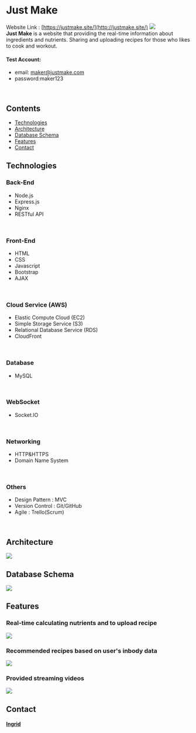 # Just Make
Website Link : [https://justmake.site/](http://justmake.site/)
[![](https://preludewebsite.s3-ap-northeast-1.amazonaws.com/Readme/%E8%9E%A2%E5%B9%95%E5%BF%AB%E7%85%A7+2021-01-09+%E4%B8%8B%E5%8D%8811.15.14.png)](https://preludewebsite.s3-ap-northeast-1.amazonaws.com/Readme/%E8%9E%A2%E5%B9%95%E5%BF%AB%E7%85%A7+2021-01-09+%E4%B8%8B%E5%8D%8811.15.14.png)
<br>
**Just Make** is a website that providing the real-time information about ingredients and nutrients. Sharing and uploading recipes for those who likes to cook and workout.
<br>
#### Test Account:
- email: maker@justmake.com
- password:maker123
<br>

## Contents
* [Technologies](#Technologies)
* [Architecture](#Architecture)
* [Database Schema](#Database-Schema)
* [Features](#Features)
* [Contact](#Contact)

## Technologies
### Back-End
- Node.js
- Express.js
- Nginx
- RESTful API
<br>

### Front-End
- HTML
- CSS
- Javascript
- Bootstrap
- AJAX
<br>

### Cloud Service (AWS)
- Elastic Compute Cloud (EC2)
- Simple Storage Service (S3)
- Relational Database Service (RDS)
- CloudFront
<br>

### Database
- MySQL
<br>

### WebSocket
- Socket.IO
<br>

### Networking
- HTTP&HTTPS
- Domain Name System
<br>

### Others
- Design Pattern : MVC
- Version Control : Git/GitHub
- Agile : Trello(Scrum)
<br>

## Architecture
[![](https://preludewebsite.s3-ap-northeast-1.amazonaws.com/Readme/Just+Make.png)](https://preludewebsite.s3-ap-northeast-1.amazonaws.com/Readme/Just+Make.png)
<br>

## Database Schema ##
[![](https://preludewebsite.s3-ap-northeast-1.amazonaws.com/Readme/%E8%9E%A2%E5%B9%95%E5%BF%AB%E7%85%A7+2021-01-11+%E4%B8%8A%E5%8D%8810.44.15.png)](https://preludewebsite.s3-ap-northeast-1.amazonaws.com/Readme/%E8%9E%A2%E5%B9%95%E5%BF%AB%E7%85%A7+2021-01-11+%E4%B8%8A%E5%8D%8810.44.15.png)
<br>

## Features
### Real-time calculating nutrients and to upload recipe
![](https://github.com/kuanyinchen/justmakePic/blob/master/ezgif.com-gif-maker.gif)
<br>

### Recommended recipes based on user's inbody data
![](https://github.com/kuanyinchen/justmakePic/blob/master/ezgif.com-gif-maker%20(1).gif)
<br>

### Provided streaming videos
![](https://github.com/kuanyinchen/justmakePic/blob/master/ezgif.com-gif-maker%20(2).gif)

## Contact
#### [Ingrid](https://github.com/kuanyinchen "Ingrid")
